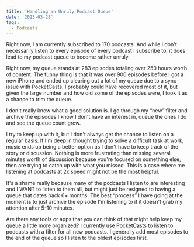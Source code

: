 ```yaml
---
title: 'Handling an Unruly Podcast Queue'
date: '2023-03-28'
tags:
  - Podcasts
---
```


Right now, I am currently subscribed to 170 podcasts. And while I don't necessarily listen to every episode of every podcast I subscribe to, it does lead to my podcast queue to become rather unruly.
<!-- excerpt -->

Right now, my queue stands at 283 episodes totaling over 250 hours worth of content. The funny thing is that it was over 900 episodes before I got a new iPhone and ended up clearing out a lot of my queue due to a sync issue with PocketCasts. I probably could have recovered most of it, but given the large number and how old some of the episodes were, I took it as a chance to trim the queue.

I don't really know what a good solution is. I go through my “new” filter and archive the episodes I know I don't have an interest in, queue the ones I do and see the queue count grow.

I try to keep up with it, but I don't always get the chance to listen on a regular basis. If I'm deep in thought trying to solve a difficult task at work, music ends up being a better option as I don't have to keep track of the story or discussion. Nothing is more frustrating than missing several minutes worth of discussion because you're focused on something else, then are trying to catch up with what you missed. This is a case where me listening at podcasts at 2x speed might not be the most helpful.

It's a shame really because many of the podcasts I listen to are interesting and I WANT to listen to them all, but might just be resigned to having a queue that dates back 6+ months. The best “process” I have going at the moment is to just archive the episode I'm listening to if it doesn't grab my attention after 5-10 minutes.

Are there any tools or apps that you can think of that might help keep my queue a little more organized? I currently use PocketCasts to listen to podcasts with a filter for all new podcasts. I generally add most episodes to the end of the queue so I listen to the oldest episodes first.